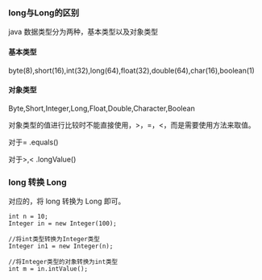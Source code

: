 ### long与Long的区别
java 数据类型分为两种，基本类型以及对象类型

#### 基本类型
byte(8),short(16),int(32),long(64),float(32),double(64),char(16),boolean(1)

#### 对象类型
Byte,Short,Integer,Long,Float,Double,Character,Boolean

对象类型的值进行比较时不能直接使用，>，=，<，而是需要使用方法来取值。

对于=
.equals()

对于>,<
.longValue()

### long 转换 Long

对应的，将 long 转换为 Long 即可。
```
int n = 10;
Integer in = new Integer(100);

//将int类型转换为Integer类型
Integer in1 = new Integer(n);

//将Integer类型的对象转换为int类型
int m = in.intValue();
```
